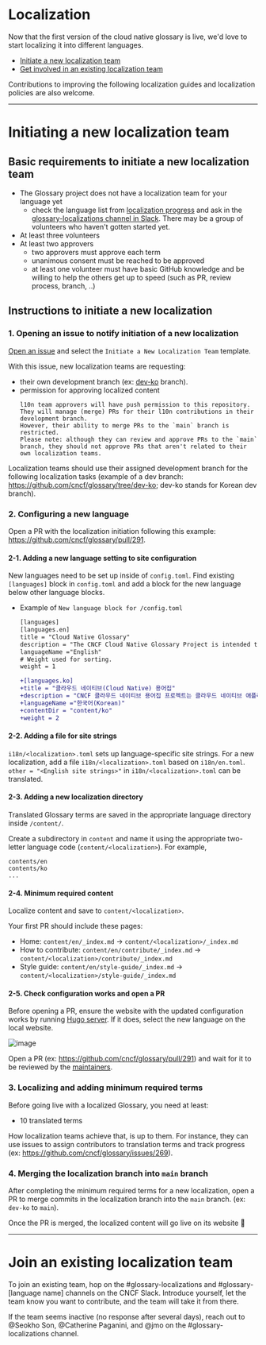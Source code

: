# Localization

Now that the first version of the cloud native glossary is live,
we'd love to start localizing it into different languages. 

 - [Initiate a new localization team](#initiate-a-new-localization-team)
 - [Get involved in an existing localization team](#get-involved-in-an-existing-localization-team)

Contributions to improving the following localization guides and localization policies are also welcome.

---

# Initiating a new localization team

## Basic requirements to initiate a new localization team

- The Glossary project does not have a localization team for your language yet
  - check the language list from [localization progress](https://github.com/cncf/glossary/projects/2) and ask in the [glossary-localizations channel in Slack](https://cloud-native.slack.com/archives/C02N2RGFXDF). There may be a group of volunteers who haven't gotten started yet.
- At least three volunteers
- At least two approvers 
  - two approvers must approve each term
  - unanimous consent must be reached to be approved 
  - at least one volunteer must have basic GitHub knowledge and be willing to help the others get up to speed (such as PR, review process, branch, ..)

## Instructions to initiate a new localization

### 1. Opening an issue to notify initiation of a new localization 

[Open an issue](https://github.com/cncf/glossary/issues/new/choose) 
and select the `Initiate a New Localization Team` template.

With this issue, new localization teams are requesting:
 - their own development branch (ex: [dev-ko](https://github.com/cncf/glossary/tree/dev-ko) branch). 
 - permission for approving localized content
   ```
   l10n team approvers will have push permission to this repository.
   They will manage (merge) PRs for their l10n contributions in their development branch.
   However, their ability to merge PRs to the `main` branch is restricted.
   Please note: although they can review and approve PRs to the `main` branch, they should not approve PRs that aren't related to their own localization teams.
   ``` 

Localization teams should use their assigned development branch for the following localization tasks (example of a dev branch: https://github.com/cncf/glossary/tree/dev-ko; dev-ko stands for Korean dev branch). 

### 2. Configuring a new language

Open a PR with the localization initiation following this example: https://github.com/cncf/glossary/pull/291.



#### 2-1. Adding a new language setting to site configuration

New languages need to be set up inside of `config.toml`.
Find existing `[languages]` block in `config.toml` and add a block for the new language below other language blocks.

- Example of `New language block for /config.toml`
  ```diff
  [languages]
  [languages.en]
  title = "Cloud Native Glossary"
  description = "The CNCF Cloud Native Glossary Project is intended to be used as a reference for common terms used when talking about cloud native applications."
  languageName ="English"
  # Weight used for sorting.
  weight = 1
  
  +[languages.ko]
  +title = "클라우드 네이티브(Cloud Native) 용어집"
  +description = "CNCF 클라우드 네이티브 용어집 프로젝트는 클라우드 네이티브 애플리케이션에 대한 대화를 나눌 때 공통의 용어를 참조하여 사용하도록 하는 목적을 가지고 있다."
  +languageName ="한국어(Korean)"
  +contentDir = "content/ko"
  +weight = 2
  ```

#### 2-2. Adding a file for site strings

`i18n/<localization>.toml` sets up language-specific site strings.
For a new localization, add a file `i18n/<localization>.toml` based on `i18n/en.toml`.
`other = "<English site strings>"` in `i18n/<localization>.toml` can be translated.

#### 2-3. Adding a new localization directory

Translated Glossary terms are saved in the appropriate language directory inside `/content/`.

Create a subdirectory in `content` and name it using the appropriate two-letter language code (`content/<localization>`).
For example, 
```
contents/en
contents/ko
...
```

#### 2-4. Minimum required content

Localize content and save to `content/<localization>`.

Your first PR should include these pages: 

 - Home: `content/en/_index.md` -> `content/<localization>/_index.md`
 - How to contribute: `content/en/contribute/_index.md` -> `content/<localization>/contribute/_index.md`
 - Style guide: `content/en/style-guide/_index.md` -> `content/<localization>/style-guide/_index.md`

#### 2-5. Check configuration works and open a PR

Before opening a PR, ensure the website with the updated configuration works by running [Hugo server](https://github.com/cncf/glossary#setting-up-a-local-instance). If it does, select the new language on the local website.

![image](https://user-images.githubusercontent.com/5966944/150203331-c535a95c-c36e-4c01-85a8-5261ce6f70de.png)

Open a PR (ex: https://github.com/cncf/glossary/pull/291) and wait for it to be reviewed by the [maintainers](https://github.com/cncf/glossary/blob/main/CODEOWNERS#L6).

### 3. Localizing and adding minimum required terms

Before going live with a localized Glossary, you need at least:

 - 10 translated terms

How localization teams achieve that, is up to them. For instance, they can use issues to assign contributors to translation terms and track progress (ex: https://github.com/cncf/glossary/issues/269).

### 4. Merging the localization branch into `main` branch

After completing the minimum required terms for a new localization, open a PR to merge commits in the localization branch into the `main` branch. (ex: `dev-ko` to `main`).

Once the PR is merged, the localized content will go live on its website 🎉

---

# Join an existing localization team

To join an existing team, hop on the #glossary-localizations and #glossary-[language name] channels on the CNCF Slack. Introduce yourself, let the team know you want to contribute, and the team will take it from there.

If the team seems inactive (no response after several days), reach out to @Seokho Son, @Catherine Paganini, and @jmo on the #glossary-localizations channel.  


